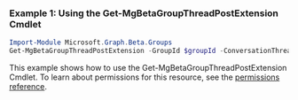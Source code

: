 ### Example 1: Using the Get-MgBetaGroupThreadPostExtension Cmdlet
```powershell
Import-Module Microsoft.Graph.Beta.Groups
Get-MgBetaGroupThreadPostExtension -GroupId $groupId -ConversationThreadId $conversationThreadId -PostId $postId -ExtensionId $extensionId
```
This example shows how to use the Get-MgBetaGroupThreadPostExtension Cmdlet.
To learn about permissions for this resource, see the [permissions reference](/graph/permissions-reference).
